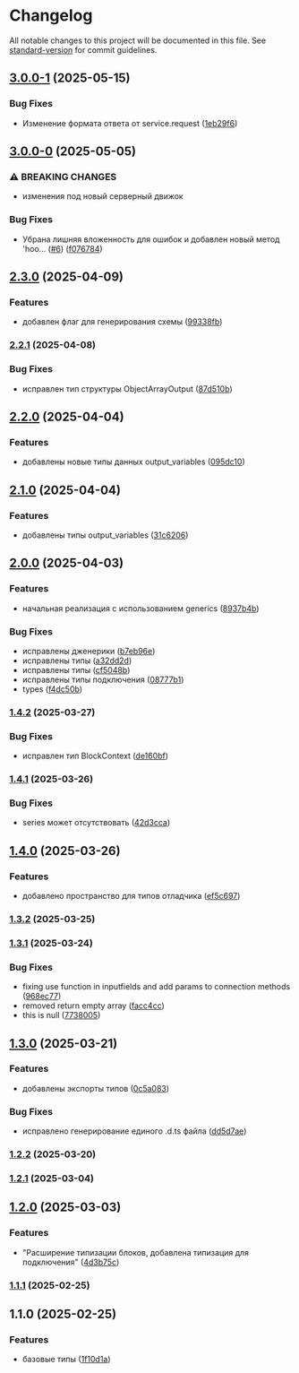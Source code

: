 # Changelog

All notable changes to this project will be documented in this file. See [standard-version](https://github.com/conventional-changelog/standard-version) for commit guidelines.

## [3.0.0-1](https://github.com/Infomaximum/integration-sdk/compare/v3.0.0-0...v3.0.0-1) (2025-05-15)


### Bug Fixes

* Изменение формата ответа от service.request ([1eb29f6](https://github.com/Infomaximum/integration-sdk/commit/1eb29f65d1cc7bd6a7cb70e1318d180bd352df15))

## [3.0.0-0](https://github.com/Infomaximum/integration-sdk/compare/v2.3.0...v3.0.0-0) (2025-05-05)


### ⚠ BREAKING CHANGES

* изменения под новый серверный движок

### Bug Fixes

* Убрана лишняя вложенность для ошибок и добавлен новый метод 'hoo… ([#6](https://github.com/Infomaximum/integration-sdk/issues/6)) ([f076784](https://github.com/Infomaximum/integration-sdk/commit/f076784a68166c456a9f08fd14e9abbe0bfe2959))

## [2.3.0](https://github.com/Infomaximum/integration-sdk/compare/v2.2.1...v2.3.0) (2025-04-09)


### Features

* добавлен флаг для генерирования схемы ([99338fb](https://github.com/Infomaximum/integration-sdk/commit/99338fb1ecfb34d526278d1c1923f2762f1ccfb3))

### [2.2.1](https://github.com/Infomaximum/integration-sdk/compare/v2.2.0...v2.2.1) (2025-04-08)


### Bug Fixes

* исправлен тип структуры ObjectArrayOutput ([87d510b](https://github.com/Infomaximum/integration-sdk/commit/87d510bbce2a8f4aeb54ceed96ad9df195d997b0))

## [2.2.0](https://github.com/Infomaximum/integration-sdk/compare/v2.1.0...v2.2.0) (2025-04-04)


### Features

* добавлены новые типы данных output_variables ([095dc10](https://github.com/Infomaximum/integration-sdk/commit/095dc10a971a6684aa241611fba17f640522886d))

## [2.1.0](https://github.com/Infomaximum/integration-sdk/compare/v2.0.0...v2.1.0) (2025-04-04)


### Features

* добавлены типы output_variables ([31c6206](https://github.com/Infomaximum/integration-sdk/commit/31c6206644df400b9d8a40cbed4cd312c46fabd3))

## [2.0.0](https://github.com/Infomaximum/integration-sdk/compare/v1.4.2...v2.0.0) (2025-04-03)


### Features

* начальная реализация с использованием generics ([8937b4b](https://github.com/Infomaximum/integration-sdk/commit/8937b4b01b1afb875683debff67aeabcf8fa6e06))


### Bug Fixes

* исправлены дженерики ([b7eb96e](https://github.com/Infomaximum/integration-sdk/commit/b7eb96e3d175b3943ca5660ec887bf421e766045))
* исправлены типы ([a32dd2d](https://github.com/Infomaximum/integration-sdk/commit/a32dd2d3cda4e133481751b6b06e955d9e88fc56))
* исправлены типы ([cf5048b](https://github.com/Infomaximum/integration-sdk/commit/cf5048b7c105d8b94315ff7544fe79765c8cd896))
* исправлены типы подключения ([08777b1](https://github.com/Infomaximum/integration-sdk/commit/08777b1f03412d63ad1a57352163423f38fa1dc4))
* types ([f4dc50b](https://github.com/Infomaximum/integration-sdk/commit/f4dc50b8b6ac9cfe91ed024ac2b5e55a77061bdc))

### [1.4.2](https://github.com/Infomaximum/integration-sdk/compare/v1.4.1...v1.4.2) (2025-03-27)


### Bug Fixes

* исправлен тип BlockContext ([de160bf](https://github.com/Infomaximum/integration-sdk/commit/de160bf40172315906f98fd3f87a57aa64c4040c))

### [1.4.1](https://github.com/Infomaximum/integration-sdk/compare/v1.4.0...v1.4.1) (2025-03-26)


### Bug Fixes

* series может отсутствовать ([42d3cca](https://github.com/Infomaximum/integration-sdk/commit/42d3ccaae2aec0418fd390d966629e7c441d9a3c))

## [1.4.0](https://github.com/Infomaximum/integration-sdk/compare/v1.3.2...v1.4.0) (2025-03-26)


### Features

* добавлено пространство для типов отладчика ([ef5c697](https://github.com/Infomaximum/integration-sdk/commit/ef5c69715e21e3a9fd485162798feccf921a3ffd))

### [1.3.2](https://github.com/Infomaximum/integration-sdk/compare/v1.3.1...v1.3.2) (2025-03-25)

### [1.3.1](https://github.com/Infomaximum/integration-sdk/compare/v1.3.0...v1.3.1) (2025-03-24)


### Bug Fixes

* fixing use function in inputfields and add params to connection methods ([968ec77](https://github.com/Infomaximum/integration-sdk/commit/968ec77579bbe62d13f528cf8d383d9813509b19))
* removed return empty array ([facc4cc](https://github.com/Infomaximum/integration-sdk/commit/facc4cc9a41b870f10de2f440001e9e669956ead))
* this is null ([7738005](https://github.com/Infomaximum/integration-sdk/commit/7738005d31c0ca1c112492d0440ae879c3d255e9))

## [1.3.0](https://github.com/Infomaximum/integration-sdk/compare/v1.2.2...v1.3.0) (2025-03-21)


### Features

* добавлены экспорты типов ([0c5a083](https://github.com/Infomaximum/integration-sdk/commit/0c5a08300d7f52638f460cc1d1003d93a7d08ddc))


### Bug Fixes

* исправлено генерирование единого .d.ts файла ([dd5d7ae](https://github.com/Infomaximum/integration-sdk/commit/dd5d7ae673058a44f8de133bf83a1535864cde57))

### [1.2.2](https://github.com/Infomaximum/integration-sdk/compare/v1.2.1...v1.2.2) (2025-03-20)

### [1.2.1](https://github.com/Infomaximum/integration-sdk/compare/v1.2.0...v1.2.1) (2025-03-04)

## [1.2.0](https://github.com/Infomaximum/integration-sdk/compare/v1.1.1...v1.2.0) (2025-03-03)


### Features

* "Расширение типизации блоков, добавлена типизация для подключения" ([4d3b75c](https://github.com/Infomaximum/integration-sdk/commit/4d3b75c9c14c6f129ef7262a52119f01d7b50917))

### [1.1.1](https://github.com/Infomaximum/integration-sdk/compare/v1.1.0...v1.1.1) (2025-02-25)

## 1.1.0 (2025-02-25)


### Features

* базовые типы ([1f10d1a](https://github.com/Infomaximum/integration-sdk/commit/1f10d1ac346119d0733c86f1be3b3177f190c548))
